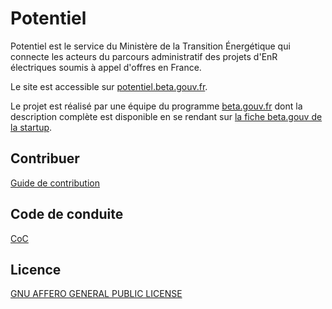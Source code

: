 # Potentiel

Potentiel est le service du Ministère de la Transition Énergétique qui connecte
les acteurs du parcours administratif des projets d'EnR électriques soumis à appel d'offres en France.

Le site est accessible sur [potentiel.beta.gouv.fr](https://potentiel.beta.gouv.fr).

Le projet est réalisé par une équipe du programme [beta.gouv.fr](https://beta.gouv.fr/) dont la description complète est disponible en se rendant sur [la fiche beta.gouv de la startup](https://beta.gouv.fr/startups/potentiel.html).


## Contribuer

[Guide de contribution](CONTRIBUTING.md)

## Code de conduite

[CoC](CODE_OF_CONDUCT.md)

## Licence

[GNU AFFERO GENERAL PUBLIC LICENSE](LICENSE)